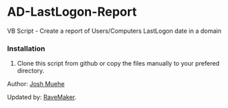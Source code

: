 AD-LastLogon-Report
===================

VB Script - Create a report of Users/Computers LastLogon date in a domain

### Installation

1. Clone this script from github or copy the files manually to your prefered directory.


Author: [Josh Muehe][Josh Muehe]

Updated by: [RaveMaker][RaveMaker].

[Josh Muehe]: http://community.spiceworks.com/scripts/show/1490-lastlogon-vbs
[RaveMaker]: http://ravemaker.net
